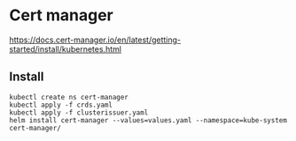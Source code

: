 # Cert manager

https://docs.cert-manager.io/en/latest/getting-started/install/kubernetes.html

## Install

```
kubectl create ns cert-manager
kubectl apply -f crds.yaml
kubectl apply -f clusterissuer.yaml
helm install cert-manager --values=values.yaml --namespace=kube-system cert-manager/

